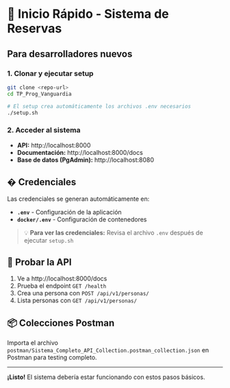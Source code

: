 # 🚀 Inicio Rápido - Sistema de Reservas

## Para desarrolladores nuevos

### 1. Clonar y ejecutar setup
```bash
git clone <repo-url>
cd TP_Prog_Vanguardia

# El setup crea automáticamente los archivos .env necesarios
./setup.sh
```

### 2. Acceder al sistema
- **API:** http://localhost:8000
- **Documentación:** http://localhost:8000/docs
- **Base de datos (PgAdmin):** http://localhost:8080

## � Credenciales

Las credenciales se generan automáticamente en:
- **`.env`** - Configuración de la aplicación
- **`docker/.env`** - Configuración de contenedores

> 💡 **Para ver las credenciales:** Revisa el archivo `.env` después de ejecutar `setup.sh`

## 🧪 Probar la API

1. Ve a http://localhost:8000/docs
2. Prueba el endpoint `GET /health`
3. Crea una persona con `POST /api/v1/personas/`
4. Lista personas con `GET /api/v1/personas/`

## 📦 Colecciones Postman

Importa el archivo `postman/Sistema_Completo_API_Collection.postman_collection.json` en Postman para testing completo.

---
**¡Listo!** El sistema debería estar funcionando con estos pasos básicos.